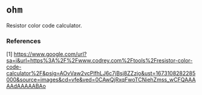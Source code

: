 # `ohm`

Resistor color code calculator.

### References
[1] https://www.google.com/url?sa=i&url=https%3A%2F%2Fwww.codrey.com%2Ftools%2Fresistor-color-code-calculator%2F&psig=AOvVaw2vcPlfhLJ6c7jBsj8ZZzjo&ust=1673108282285000&source=images&cd=vfe&ved=0CAwQjRxqFwoTCNiehZmss_wCFQAAAAAdAAAAABAo